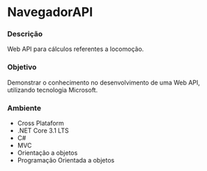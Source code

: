 # NavegadorAPI

### Descrição
Web API para cálculos referentes a locomoção. 

### Objetivo
Demonstrar o conhecimento no desenvolvimento de uma Web API, utilizando tecnologia Microsoft.

### Ambiente
 - Cross Plataform
 - .NET Core 3.1 LTS
 - C#
 - MVC
 - Orientação a objetos
 - Programação Orientada a objetos
